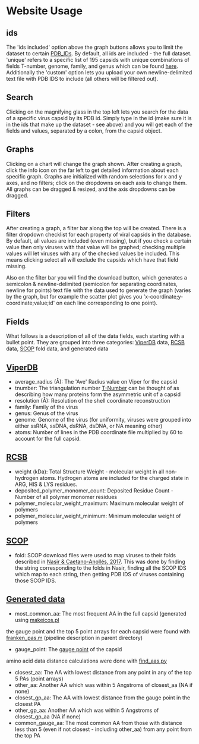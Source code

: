 # Website Usage

## ids

The 'ids included' option above the graph buttons allows you to limit the dataset to certain
[PDB_IDs](https://www.rcsb.org/docs/general-help/identifiers-in-pdb). By default, all ids are included - the full
dataset. 'unique' refers to a specific list of 195 capsids with unique combinations of fields T-number, genome, family, and
genus which can be found [here](https://github.com/gabeorosan/pa-project/blob/master/scripts/data/unids.txt). Additionally
the 'custom' option lets you upload your own newline-delimited text file with PDB IDS to include (all others will be
filtered out).

## Search

Clicking on the magnifying glass in the top left lets you search for the data of a specific virus capsid by its PDB id.
Simply type in the id (make sure it is in the ids that make up the dataset - see above) and you will get each of the
fields and values, separated by a colon, from the capsid object.

## Graphs

Clicking on a chart will change the graph shown. After creating a graph, click the info icon on the far left to get detailed
information about each specific graph. Graphs are initialized with random selections for x and y axes, and no filters;
click on the dropdowns on each axis to change them. All graphs can be dragged & resized, and the axis dropdowns can be dragged.

## Filters

After creating a graph, a filter bar along the top will be created. There is a filter dropdown checklist for each
property of viral capsids in the database. By default, all values are included (even missing), but if you check a certain value then
only viruses with that value will be graphed; checking multiple values will let viruses with any of the checked values
be included. This means clicking select all will exclude the capsids which have that field missing.

Also on the filter bar you will find the download button, which generates a semicolon &
newline-delimited (semicolon for separating coordinates, newline for points) text
file with the data used to generate the graph (varies by the graph, but for example the scatter plot gives you
'x-coordinate;y-coordinate;value;id' on each line corresponding to one point).

## Fields

What follows is a description of all of the data fields, each starting with a bullet point. They are grouped into three categories:
[ViperDB](https://viperdb.org/) data,
[RCSB](https://www.rcsb.org/) data, [SCOP](https://scop.mrc-lmb.cam.ac.uk/) fold data, and generated data

## [ViperDB](https://viperdb.org/)

- average_radius (Å): The 'Ave' Radius value on Viper for the capsid
- tnumber: The triangulation number <a
href='https://www.ncbi.nlm.nih.gov/pmc/articles/PMC7150055/#:~:text=The%20triangulation%20number%20(T)%20indicates,3%2C%20and%20T%20%3D%204.'>T-Number</a>
can be thought of as describing how many proteins form the asymmetric unit of a capsid
- resolution (Å): Resolution of the shell coordinate reconstruction
- family: Family of the virus
- genus: Genus of the virus
- genome: Genome of the virus (for uniformity, viruses were grouped into either ssRNA, ssDNA, dsRNA, dsDNA, or NA meaning
other)
- atoms: Number of lines in the PDB coordinate file multiplied by 60 to account for the full capsid.

## [RCSB](https://www.rcsb.org/)

- weight (kDa): Total Structure Weight - molecular weight in all non-hydrogen atoms. Hydrogen atoms are included for the
charged state in ARG, HIS & LYS residues.
- deposited_polymer_monomer_count: Deposited Residue Count - Number of all polymer monomer residues
- polymer_molecular_weight_maximum: Maximum molecular weight of polymers
- polymer_molecular_weight_minimum: Minimum molecular weight of polymers

## [SCOP](https://scop.mrc-lmb.cam.ac.uk/)

- fold: SCOP download files were used to map viruses to their folds described in [Nasir &
Caetano-Anollés, 2017](https://www.ncbi.nlm.nih.gov/pmc/articles/PMC5344890/). This was done by finding the string 
corresponding to the folds in Nasir, finding all the SCOP IDS which map to each string, then 
getting PDB IDS of viruses containing those SCOP IDS.

## [Generated data](https://github.com/gabeorosan/pa-project/blob/master/SIP.md)

- most_common_aa: The most frequent AA in the full capsid (generated using
[makeicos.pl](https://github.com/gabeorosan/pa-project/blob/master/scripts/pipeline/makeicos.pl)

the gauge point and the top 5 point arrays for each capsid were found with
[franken_pas.m](https://github.com/gabeorosan/pa-project/blob/master/scripts/pipeline/franken_pas.m) (pipeline description
in parent directory)

- gauge_point: The [gauge point](https://www.mdpi.com/1999-4915/12/4/467) of the capsid

amino acid data distance calculations were done with
[find_aas.py](https://github.com/gabeorosan/pa-project/blob/master/scripts/find_aas.py)

- closest_aa: The AA with lowest distance from any point in any of the top 5 PAs (point arrays)  
- other_aa: Another AA which was within 5 Angstroms of closest_aa (NA if none)  
- closest_gp_aa: The AA with lowest distance from the gauge point in the closest PA  
- other_gp_aa: Another AA which was within 5 Angstroms of closest_gp_aa (NA if none)  
- common_gauge_aa: The most common AA from those with distance less than 5 (even if not closest - including other_aa) from any point from the top PA  



